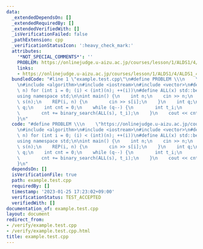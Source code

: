 ```yaml
---
data:
  _extendedDependsOn: []
  _extendedRequiredBy: []
  _extendedVerifiedWith: []
  _isVerificationFailed: false
  _pathExtension: cpp
  _verificationStatusIcon: ':heavy_check_mark:'
  attributes:
    '*NOT_SPECIAL_COMMENTS*': ''
    PROBLEM: https://onlinejudge.u-aizu.ac.jp/courses/lesson/1/ALDS1/4/ALDS1_4_B
    links:
    - https://onlinejudge.u-aizu.ac.jp/courses/lesson/1/ALDS1/4/ALDS1_4_B
  bundledCode: "#line 1 \"example.test.cpp\"\n#define PROBLEM \\\n    \"https://onlinejudge.u-aizu.ac.jp/courses/lesson/1/ALDS1/4/ALDS1_4_B\"\
    \n#include <algorithm>\n#include <iostream>\n#include <vector>\n#define REP(i,\
    \ n) for (int i = 0; (i) < (int)(n); ++(i))\n#define ALL(x) std::begin(x), std::end(x)\n\
    using namespace std;\n\nint main() {\n    int n;\n    cin >> n;\n    vector<int>\
    \ s(n);\n    REP(i, n) {\n        cin >> s[i];\n    }\n    int q;\n    cin >>\
    \ q;\n    int cnt = 0;\n    while (q--) {\n        int t_i;\n        cin >> t_i;\n\
    \        cnt += binary_search(ALL(s), t_i);\n    }\n    cout << cnt << endl;\n\
    }\n"
  code: "#define PROBLEM \\\n    \"https://onlinejudge.u-aizu.ac.jp/courses/lesson/1/ALDS1/4/ALDS1_4_B\"\
    \n#include <algorithm>\n#include <iostream>\n#include <vector>\n#define REP(i,\
    \ n) for (int i = 0; (i) < (int)(n); ++(i))\n#define ALL(x) std::begin(x), std::end(x)\n\
    using namespace std;\n\nint main() {\n    int n;\n    cin >> n;\n    vector<int>\
    \ s(n);\n    REP(i, n) {\n        cin >> s[i];\n    }\n    int q;\n    cin >>\
    \ q;\n    int cnt = 0;\n    while (q--) {\n        int t_i;\n        cin >> t_i;\n\
    \        cnt += binary_search(ALL(s), t_i);\n    }\n    cout << cnt << endl;\n\
    }\n"
  dependsOn: []
  isVerificationFile: true
  path: example.test.cpp
  requiredBy: []
  timestamp: '2023-01-25 17:23:02+09:00'
  verificationStatus: TEST_ACCEPTED
  verifiedWith: []
documentation_of: example.test.cpp
layout: document
redirect_from:
- /verify/example.test.cpp
- /verify/example.test.cpp.html
title: example.test.cpp
---
```

